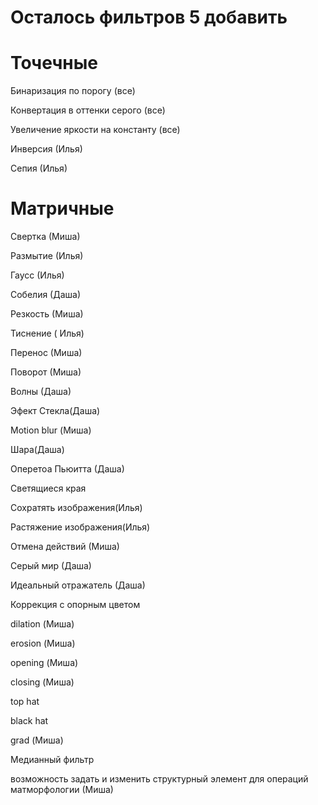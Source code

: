 # Осталось фильтров 5 добавить

# Точечные 
Бинаризация по порогу (все)

Конвертация в оттенки серого (все)

Увеличение яркости на константу (все)

Инверсия (Илья)

Сепия (Илья)
# Матричные
Свертка (Миша)

Размытие (Илья)

Гаусс (Илья)

Собелия (Даша)

Резкость (Миша)

Тиснение ( Илья)

Перенос (Миша)

Поворот (Миша)

Волны (Даша)

Эфект Стекла(Даша)

Motion blur (Миша)

Шара(Даша)

Оперетоа Пьюитта (Даша)

Светящиеся края

Сохратять изображения(Илья)

Растяжение изображения(Илья)

Отмена действий (Миша)

Серый мир (Даша)

Идеальный отражатель (Даша)

Коррекция с опорным цветом

dilation (Миша)

erosion (Миша)

opening (Миша)

closing (Миша)

 top hat
 
 black hat
 
 grad (Миша)

 Медианный фильтр

 возможность задать и изменить структурный элемент для
операций матморфологии (Миша)
